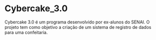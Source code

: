 # Cybercake_3.0
Cybercake 3.0 é um programa desenvolvido por ex-alunos do SENAI. O projeto tem como objetivo a criação de um sistema de registro de dados para uma confeitaria.
